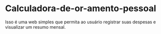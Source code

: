 # Calculadora-de-or-amento-pessoal
Isso é uma web simples que permita ao usuário registrar suas despesas e visualizar um resumo mensal.
